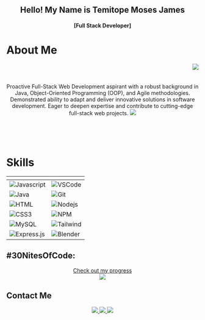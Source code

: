 <h2 align="center">
  Hello! My Name is Temitope Moses James  
</h2>
<h4 align="center">
  [Full Stack Developer]
</h4>

<!-- About Section -->

# About Me

<p align ="center">

<img align="right" src ="https://github.com/sametj/sametj/assets/102891262/74639570-5639-4dd1-b374-c6ca22c4fea9">

  <br>
  <br>
  <br>
  Proactive Full-Stack Web Development aspirant with a robust background in Java, Object-Oriented Programming (OOP), and Agile methodologies. Demonstrated ability to adapt and deliver innovative solutions in software development. Eager to deepen expertise and contribute to cutting-edge full-stack web projects.
<img src="![1704562985417](https://github.com/sametj/sametj/assets/102891262/f56aaec8-2dad-477c-8393-80b60be9d22d)"> 
</p>
  <br>
  <br>
  <br>



# Skills
<table align ="center">
    <thead>
        <tr>
            <th></th>
            <th></th>
        </tr>
    </thead>
    <tbody>
        <tr>
            <td><img src="https://img.shields.io/badge/Javascript-F0DB4F?style=for-the-badge&labelColor=black&logo=javascript&logoColor=F0DB4F" alt="Javascript"></td>
            <td><img src="https://img.shields.io/badge/Visual_Studio-0078d7?style=for-the-badge&logo=visual%20studio&logoColor=white" alt="VSCode"></td>
        </tr>
        <tr>
            <td><img src="https://img.shields.io/badge/java-%23ED8B00.svg?style=for-the-badge&logo=openjdk&logoColor=white" alt="Java"></td>
            <td><img src="https://img.shields.io/badge/Git-F05032?style=for-the-badge&logo=git&logoColor=white" alt="Git"></td>
        </tr>
        <tr>
            <td><img src="https://img.shields.io/badge/HTML5-E34F26?style=for-the-badge&logo=html5&logoColor=white" alt="HTML"></td>
            <td><img src="https://img.shields.io/badge/Nodejs-3C873A?style=for-the-badge&labelColor=black&logo=node.js&logoColor=3C873A" alt="Nodejs"></td>
        </tr>
        <tr>
            <td><img src="https://img.shields.io/badge/CSS3-1572B6?style=for-the-badge&logo=css3&logoColor=white" alt="CSS3"></td>
            <td><img src="https://img.shields.io/badge/NPM-%23CB3837.svg?style=for-the-badge&logo=npm&logoColor=white" alt="NPM"></td>
        </tr>
        <tr>
            <td><img src="https://img.shields.io/badge/mysql-%2300f.svg?style=for-the-badge&logo=mysql&logoColor=white" alt="MySQL"></td>
            <td><img src="https://img.shields.io/badge/Tailwind_CSS-092749?style=for-the-badge&logo=tailwindcss&logoColor=06B6D4&labelColor=000000" alt="Tailwind"></td>
        </tr>
        <tr>
            <td><img src="https://img.shields.io/badge/Express.js-000000?style=for-the-badge&logo=express&logoColor=white" alt="Express.js"></td>
            <td><img src="https://img.shields.io/badge/blender-%23F5792A.svg?style=for-the-badge&logo=blender&logoColor=white" alt="Blender"></td>
        </tr>
    </tbody>
</table>














## #30NitesOfCode:

<p align="center">
<a href="https://www.codedex.io/@Sametj/30-nites-of-code" alt="Check out my progress">
Check out my progress
<br>
<img src="https://www.codedex.io/api/petStatus?user=Sametj">
</a>
</p>

## Contact Me

<p align="center">

<a href="https://www.linkedin.com/in/temitope-james/">
  <img src = "https://img.shields.io/badge/LinkedIn-0077B5?style=for-the-badge&logo=linkedin&logoColor=white ">
</a>

<a href="https://temitope-james-portfolio.vercel.app">
  <img src="https://img.shields.io/badge/Website-DC143C?style=for-the-badge&logo=medium&logoColor=white">
</a>

<a href="https://twitter.com/Same_TeeJay">
  <img src="https://img.shields.io/badge/X-%23000000.svg?style=for-the-badge&logo=X&logoColor=white">
</a>
</p>
